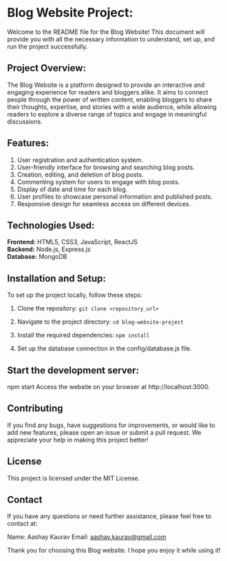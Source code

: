 # Blog Website Project:
Welcome to the README file for the Blog Website! This document will provide you with all the necessary information to understand, set up, and run the project successfully.

## Project Overview:
The Blog Website is a platform designed to provide an interactive and engaging experience for readers and bloggers alike. It aims to connect people through the power of written content, enabling bloggers to share their thoughts, expertise, and stories with a wide audience, while allowing readers to explore a diverse range of topics and engage in meaningful discussions.
## Features:
  1. User registration and authentication system.
  2. User-friendly interface for browsing and searching blog posts.
  3. Creation, editing, and deletion of blog posts.
  4. Commenting system for users to engage with blog posts.
  5. Display of date and time for each blog.
  6. User profiles to showcase personal information and published posts.
  7. Responsive design for seamless access on different devices.
  
## Technologies Used:
  **Frontend:** HTML5, CSS3, JavaScript, ReactJS <br>
  **Backend:** Node.js, Express.js <br>
  **Database:** MongoDB <br>
  
## Installation and Setup:
To set up the project locally, follow these steps:

  1. Clone the repository:
      `git clone <repository_url>`
      
  2. Navigate to the project directory:
      `cd blog-website-project`

  3. Install the required dependencies:
      `npm install`
      
  4. Set up the database connection in the config/database.js file.

## Start the development server:

  npm start
  Access the website on your browser at http://localhost:3000.

## Contributing
If you find any bugs, have suggestions for improvements, or would like to add new features, please open an issue or submit a pull request. We appreciate your help in making this project better!

## License
This project is licensed under the MIT License.

## Contact
If you have any questions or need further assistance, please feel free to contact at:

  Name: Aashay Kaurav
  Email: aashay.kaurav@gmail.com
  
Thank you for choosing this Blog website. I hope you enjoy it while using it!
